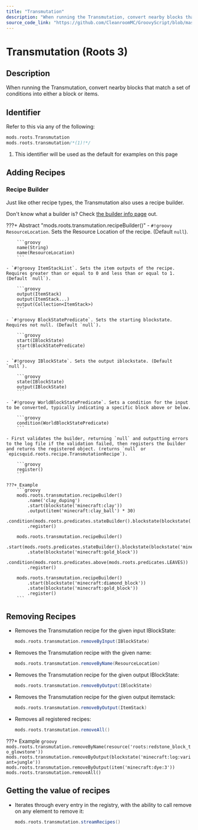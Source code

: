 ```yaml
---
title: "Transmutation"
description: "When running the Transmutation, convert nearby blocks that match a set of conditions into either a block or items."
source_code_link: "https://github.com/CleanroomMC/GroovyScript/blob/master/src/main/java/com/cleanroommc/groovyscript/compat/mods/roots/Transmutation.java"
---
```


# Transmutation (Roots 3)

## Description

When running the Transmutation, convert nearby blocks that match a set of conditions into either a block or items.

## Identifier

Refer to this via any of the following:

```groovy hl_lines="2"
mods.roots.Transmutation
mods.roots.transmutation/*(1)!*/
```

1. This identifier will be used as the default for examples on this page

## Adding Recipes

### Recipe Builder

Just like other recipe types, the Transmutation also uses a recipe builder.

Don't know what a builder is? Check [the builder info page](../../../groovy/builder.md) out.

???+ Abstract "mods.roots.transmutation.recipeBuilder()"
    - `#!groovy ResourceLocation`. Sets the Resource Location of the recipe. (Default `null`).

        ```groovy
        name(String)
        name(ResourceLocation)
        ```

    - `#!groovy ItemStackList`. Sets the item outputs of the recipe. Requires greater than or equal to 0 and less than or equal to 1. (Default `null`).

        ```groovy
        output(ItemStack)
        output(ItemStack...)
        output(Collection<ItemStack>)
        ```

    - `#!groovy BlockStatePredicate`. Sets the starting blockstate. Requires not null. (Default `null`).

        ```groovy
        start(IBlockState)
        start(BlockStatePredicate)
        ```

    - `#!groovy IBlockState`. Sets the output iblockstate. (Default `null`).

        ```groovy
        state(IBlockState)
        output(IBlockState)
        ```

    - `#!groovy WorldBlockStatePredicate`. Sets a condition for the input to be converted, typically indicating a specific block above or below.

        ```groovy
        condition(WorldBlockStatePredicate)
        ```

    - First validates the builder, returning `null` and outputting errors to the log file if the validation failed, then registers the builder and returns the registered object. (returns `null` or `epicsquid.roots.recipe.TransmutationRecipe`).

        ```groovy
        register()
        ```

    ???+ Example
        ```groovy
        mods.roots.transmutation.recipeBuilder()
            .name('clay_duping')
            .start(blockstate('minecraft:clay'))
            .output(item('minecraft:clay_ball') * 30)
            .condition(mods.roots.predicates.stateBuilder().blockstate(blockstate('minecraft:gold_block')).below().register())
            .register()

        mods.roots.transmutation.recipeBuilder()
            .start(mods.roots.predicates.stateBuilder().blockstate(blockstate('minecraft:yellow_flower:type=dandelion')).properties('type').register())
            .state(blockstate('minecraft:gold_block'))
            .condition(mods.roots.predicates.above(mods.roots.predicates.LEAVES))
            .register()

        mods.roots.transmutation.recipeBuilder()
            .start(blockstate('minecraft:diamond_block'))
            .state(blockstate('minecraft:gold_block'))
            .register()
        ```



## Removing Recipes

- Removes the Transmutation recipe for the given input IBlockState:

    ```groovy
    mods.roots.transmutation.removeByInput(IBlockState)
    ```

- Removes the Transmutation recipe with the given name:

    ```groovy
    mods.roots.transmutation.removeByName(ResourceLocation)
    ```

- Removes the Transmutation recipe for the given output IBlockState:

    ```groovy
    mods.roots.transmutation.removeByOutput(IBlockState)
    ```

- Removes the Transmutation recipe for the given output itemstack:

    ```groovy
    mods.roots.transmutation.removeByOutput(ItemStack)
    ```

- Removes all registered recipes:

    ```groovy
    mods.roots.transmutation.removeAll()
    ```

???+ Example
    ```groovy
    mods.roots.transmutation.removeByName(resource('roots:redstone_block_to_glowstone'))
    mods.roots.transmutation.removeByOutput(blockstate('minecraft:log:variant=jungle'))
    mods.roots.transmutation.removeByOutput(item('minecraft:dye:3'))
    mods.roots.transmutation.removeAll()
    ```

## Getting the value of recipes

- Iterates through every entry in the registry, with the ability to call remove on any element to remove it:

    ```groovy
    mods.roots.transmutation.streamRecipes()
    ```
